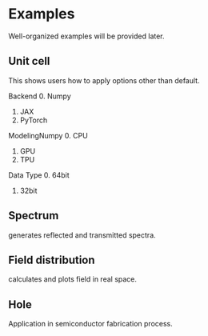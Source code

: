 # Examples

Well-organized examples will be provided later.

Unit cell
---
This shows users how to apply options other than default.

Backend
0. Numpy
1. JAX
2. PyTorch

ModelingNumpy
0. CPU
1. GPU
2. TPU

Data Type
0. 64bit
1. 32bit

Spectrum
---
generates reflected and transmitted spectra.

Field distribution
---
calculates and plots field in real space.

Hole
---
Application in semiconductor fabrication process.